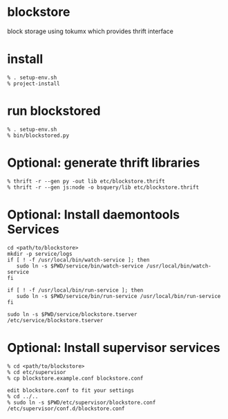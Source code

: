 blockstore
==========
block storage using tokumx which provides thrift interface

install
==========

```
% . setup-env.sh
% project-install
```

run blockstored
==========
```
% . setup-env.sh
% bin/blockstored.py
```

Optional: generate thrift libraries
==========
```
% thrift -r --gen py -out lib etc/blockstore.thrift 
% thrift -r --gen js:node -o bsquery/lib etc/blockstore.thrift 

```


Optional: Install daemontools Services
===========
```
cd <path/to/blockstore>
mkdir -p service/logs
if [ ! -f /usr/local/bin/watch-service ]; then
   sudo ln -s $PWD/service/bin/watch-service /usr/local/bin/watch-service
fi

if [ ! -f /usr/local/bin/run-service ]; then
   sudo ln -s $PWD/service/bin/run-service /usr/local/bin/run-service
fi

sudo ln -s $PWD/service/blockstore.tserver /etc/service/blockstore.tserver

```

Optional: Install supervisor services
===========
```
% cd <path/to/blockstore>
% cd etc/supervisor
% cp blockstore.example.conf blockstore.conf  

edit blockstore.conf to fit your settings
% cd ../..
% sudo ln -s $PWD/etc/supervisor/blockstore.conf /etc/supervisor/conf.d/blockstore.conf

```
